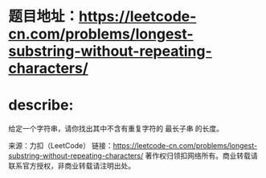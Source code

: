 # 题目地址：https://leetcode-cn.com/problems/longest-substring-without-repeating-characters/

# describe:

给定一个字符串，请你找出其中不含有重复字符的 最长子串 的长度。

来源：力扣（LeetCode）
链接：https://leetcode-cn.com/problems/longest-substring-without-repeating-characters/
著作权归领扣网络所有。商业转载请联系官方授权，非商业转载请注明出处。
